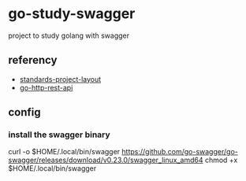 # go-study-swagger
project to study golang with swagger

## referency
- [standards-project-layout](https://github.com/golang-standards/project-layout)
- [go-http-rest-api](https://dzone.com/articles/how-to-write-a-http-rest-api-server-in-go-in-minut)


## config
### install the swagger binary
curl -o $HOME/.local/bin/swagger https://github.com/go-swagger/go-swagger/releases/download/v0.23.0/swagger_linux_amd64
chmod +x $HOME/.local/bin/swagger
